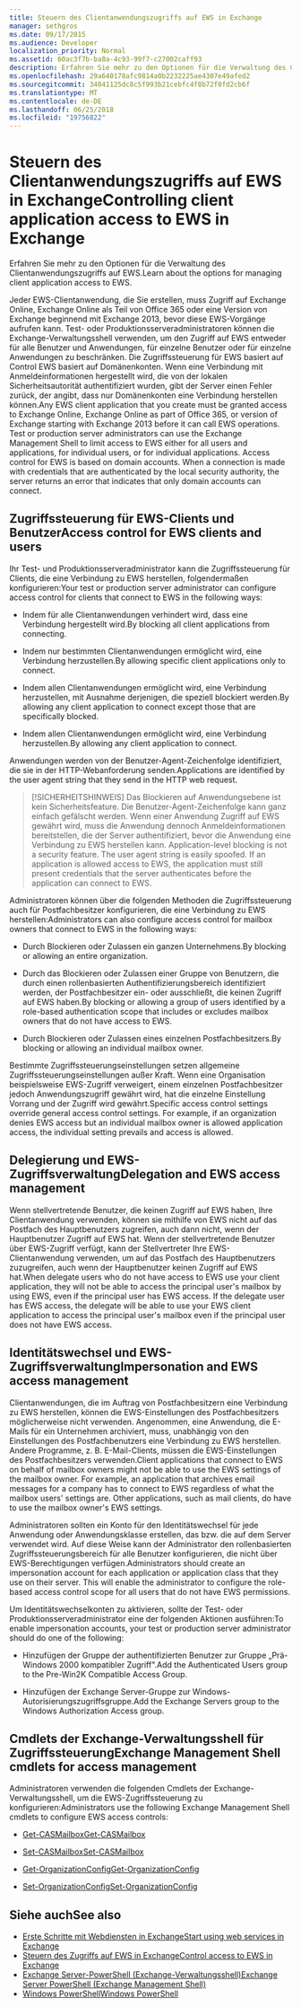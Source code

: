 ```yaml
---
title: Steuern des Clientanwendungszugriffs auf EWS in Exchange
manager: sethgros
ms.date: 09/17/2015
ms.audience: Developer
localization_priority: Normal
ms.assetid: 60ac3f7b-ba8a-4c93-99f7-c27002caff93
description: Erfahren Sie mehr zu den Optionen für die Verwaltung des Clientanwendungszugriffs auf EWS.
ms.openlocfilehash: 29a640178afc9814a0b2232225ae4307e49afed2
ms.sourcegitcommit: 34041125dc8c5f993b21cebfc4f8b72f0fd2cb6f
ms.translationtype: MT
ms.contentlocale: de-DE
ms.lasthandoff: 06/25/2018
ms.locfileid: "19756822"
---
```

# <a name="controlling-client-application-access-to-ews-in-exchange"></a><span data-ttu-id="3a0e5-103">Steuern des Clientanwendungszugriffs auf EWS in Exchange</span><span class="sxs-lookup"><span data-stu-id="3a0e5-103">Controlling client application access to EWS in Exchange</span></span>

<span data-ttu-id="3a0e5-104">Erfahren Sie mehr zu den Optionen für die Verwaltung des Clientanwendungszugriffs auf EWS.</span><span class="sxs-lookup"><span data-stu-id="3a0e5-104">Learn about the options for managing client application access to EWS.</span></span>
  
<span data-ttu-id="3a0e5-p101">Jeder EWS-Clientanwendung, die Sie erstellen, muss Zugriff auf Exchange Online, Exchange Online als Teil von Office 365 oder eine Version von Exchange beginnend mit Exchange 2013, bevor diese EWS-Vorgänge aufrufen kann. Test- oder Produktionsserveradministratoren können die Exchange-Verwaltungsshell verwenden, um den Zugriff auf EWS entweder für alle Benutzer und Anwendungen, für einzelne Benutzer oder für einzelne Anwendungen zu beschränken. Die Zugriffssteuerung für EWS basiert auf Control EWS basiert auf Domänenkonten. Wenn eine Verbindung mit Anmeldeinformationen hergestellt wird, die von der lokalen Sicherheitsautorität authentifiziert wurden, gibt der Server einen Fehler zurück, der angibt, dass nur Domänenkonten eine Verbindung herstellen können.</span><span class="sxs-lookup"><span data-stu-id="3a0e5-p101">Any EWS client application that you create must be granted access to Exchange Online, Exchange Online as part of Office 365, or version of Exchange starting with Exchange 2013 before it can call EWS operations. Test or production server administrators can use the Exchange Management Shell to limit access to EWS either for all users and applications, for individual users, or for individual applications. Access control for EWS is based on domain accounts. When a connection is made with credentials that are authenticated by the local security authority, the server returns an error that indicates that only domain accounts can connect.</span></span> 
  
## <a name="access-control-for-ews-clients-and-users"></a><span data-ttu-id="3a0e5-109">Zugriffssteuerung für EWS-Clients und Benutzer</span><span class="sxs-lookup"><span data-stu-id="3a0e5-109">Access control for EWS clients and users</span></span>
<span data-ttu-id="3a0e5-110"><a name="bk_configure"> </a></span><span class="sxs-lookup"><span data-stu-id="3a0e5-110"></span></span>

<span data-ttu-id="3a0e5-111">Ihr Test- und Produktionsserveradministrator kann die Zugriffssteuerung für Clients, die eine Verbindung zu EWS herstellen, folgendermaßen konfigurieren:</span><span class="sxs-lookup"><span data-stu-id="3a0e5-111">Your test or production server administrator can configure access control for clients that connect to EWS in the following ways:</span></span> 
  
- <span data-ttu-id="3a0e5-112">Indem für alle Clientanwendungen verhindert wird, dass eine Verbindung hergestellt wird.</span><span class="sxs-lookup"><span data-stu-id="3a0e5-112">By blocking all client applications from connecting.</span></span>
    
- <span data-ttu-id="3a0e5-113">Indem nur bestimmten Clientanwendungen ermöglicht wird, eine Verbindung herzustellen.</span><span class="sxs-lookup"><span data-stu-id="3a0e5-113">By allowing specific client applications only to connect.</span></span>
    
- <span data-ttu-id="3a0e5-114">Indem allen Clientanwendungen ermöglicht wird, eine Verbindung herzustellen, mit Ausnahme derjenigen, die speziell blockiert werden.</span><span class="sxs-lookup"><span data-stu-id="3a0e5-114">By allowing any client application to connect except those that are specifically blocked.</span></span>
    
- <span data-ttu-id="3a0e5-115">Indem allen Clientanwendungen ermöglicht wird, eine Verbindung herzustellen.</span><span class="sxs-lookup"><span data-stu-id="3a0e5-115">By allowing any client application to connect.</span></span>
    
<span data-ttu-id="3a0e5-116">Anwendungen werden von der Benutzer-Agent-Zeichenfolge identifiziert, die sie in der HTTP-Webanforderung senden.</span><span class="sxs-lookup"><span data-stu-id="3a0e5-116">Applications are identified by the user agent string that they send in the HTTP web request.</span></span>
  
> [!SICHERHEITSHINWEIS]<span data-ttu-id="3a0e5-p102"> Das Blockieren auf Anwendungsebene ist kein Sicherheitsfeature. Die Benutzer-Agent-Zeichenfolge kann ganz einfach gefälscht werden. Wenn einer Anwendung Zugriff auf EWS gewährt wird, muss die Anwendung dennoch Anmeldeinformationen bereitstellen, die der Server authentifiziert, bevor die Anwendung eine Verbindung zu EWS herstellen kann.</span><span class="sxs-lookup"><span data-stu-id="3a0e5-p102"> Application-level blocking is not a security feature. The user agent string is easily spoofed. If an application is allowed access to EWS, the application must still present credentials that the server authenticates before the application can connect to EWS.</span></span> 
  
<span data-ttu-id="3a0e5-120">Administratoren können über die folgenden Methoden die Zugriffssteuerung auch für Postfachbesitzer konfigurieren, die eine Verbindung zu EWS herstellen:</span><span class="sxs-lookup"><span data-stu-id="3a0e5-120">Administrators can also configure access control for mailbox owners that connect to EWS in the following ways:</span></span> 
  
- <span data-ttu-id="3a0e5-121">Durch Blockieren oder Zulassen ein ganzen Unternehmens.</span><span class="sxs-lookup"><span data-stu-id="3a0e5-121">By blocking or allowing an entire organization.</span></span>
    
- <span data-ttu-id="3a0e5-122">Durch das Blockieren oder Zulassen einer Gruppe von Benutzern, die durch einen rollenbasierten Authentifizierungsbereich identifiziert werden, der Postfachbesitzer ein- oder ausschließt, die keinen Zugriff auf EWS haben.</span><span class="sxs-lookup"><span data-stu-id="3a0e5-122">By blocking or allowing a group of users identified by a role-based authentication scope that includes or excludes mailbox owners that do not have access to EWS.</span></span>
    
- <span data-ttu-id="3a0e5-123">Durch Blockieren oder Zulassen eines einzelnen Postfachbesitzers.</span><span class="sxs-lookup"><span data-stu-id="3a0e5-123">By blocking or allowing an individual mailbox owner.</span></span>
    
<span data-ttu-id="3a0e5-p103">Bestimmte Zugriffssteuerungseinstellungen setzen allgemeine Zugriffssteuerungseinstellungen außer Kraft. Wenn eine Organisation beispielsweise EWS-Zugriff verweigert, einem einzelnen Postfachbesitzer jedoch Anwendungszugriff gewährt wird, hat die einzelne Einstellung Vorrang und der Zugriff wird gewährt.</span><span class="sxs-lookup"><span data-stu-id="3a0e5-p103">Specific access control settings override general access control settings. For example, if an organization denies EWS access but an individual mailbox owner is allowed application access, the individual setting prevails and access is allowed.</span></span> 
  
## <a name="delegation-and-ews-access-management"></a><span data-ttu-id="3a0e5-126">Delegierung und EWS-Zugriffsverwaltung</span><span class="sxs-lookup"><span data-stu-id="3a0e5-126">Delegation and EWS access management</span></span>
<span data-ttu-id="3a0e5-127"><a name="bk_delegation"> </a></span><span class="sxs-lookup"><span data-stu-id="3a0e5-127"></span></span>

<span data-ttu-id="3a0e5-p104">Wenn stellvertretende Benutzer, die keinen Zugriff auf EWS haben, Ihre Clientanwendung verwenden, können sie mithilfe von EWS nicht auf das Postfach des Hauptbenutzers zugreifen, auch dann nicht, wenn der Hauptbenutzer Zugriff auf EWS hat. Wenn der stellvertretende Benutzer über EWS-Zugriff verfügt, kann der Stellvertreter Ihre EWS-Clientanwendung verwenden, um auf das Postfach des Hauptbenutzers zuzugreifen, auch wenn der Hauptbenutzer keinen Zugriff auf EWS hat.</span><span class="sxs-lookup"><span data-stu-id="3a0e5-p104">When delegate users who do not have access to EWS use your client application, they will not be able to access the principal user's mailbox by using EWS, even if the principal user has EWS access. If the delegate user has EWS access, the delegate will be able to use your EWS client application to access the principal user's mailbox even if the principal user does not have EWS access.</span></span> 
  
## <a name="impersonation-and-ews-access-management"></a><span data-ttu-id="3a0e5-130">Identitätswechsel und EWS-Zugriffsverwaltung</span><span class="sxs-lookup"><span data-stu-id="3a0e5-130">Impersonation and EWS access management</span></span>
<span data-ttu-id="3a0e5-131"><a name="bk_impersonation"> </a></span><span class="sxs-lookup"><span data-stu-id="3a0e5-131"></span></span>

<span data-ttu-id="3a0e5-p105">Clientanwendungen, die im Auftrag von Postfachbesitzern eine Verbindung zu EWS herstellen, können die EWS-Einstellungen des Postfachbesitzers möglicherweise nicht verwenden. Angenommen, eine Anwendung, die E-Mails für ein Unternehmen archiviert, muss, unabhängig von den Einstellungen des Postfachbenutzers eine Verbindung zu EWS herstellen. Andere Programme, z. B. E-Mail-Clients, müssen die EWS-Einstellungen des Postfachbesitzers verwenden.</span><span class="sxs-lookup"><span data-stu-id="3a0e5-p105">Client applications that connect to EWS on behalf of mailbox owners might not be able to use the EWS settings of the mailbox owner. For example, an application that archives email messages for a company has to connect to EWS regardless of what the mailbox users' settings are. Other applications, such as mail clients, do have to use the mailbox owner's EWS settings.</span></span> 
  
<span data-ttu-id="3a0e5-p106">Administratoren sollten ein Konto für den Identitätswechsel für jede Anwendung oder Anwendungsklasse erstellen, das bzw. die auf dem Server verwendet wird. Auf diese Weise kann der Administrator den rollenbasierten Zugriffssteuerungsbereich für alle Benutzer konfigurieren, die nicht über EWS-Berechtigungen verfügen.</span><span class="sxs-lookup"><span data-stu-id="3a0e5-p106">Administrators should create an impersonation account for each application or application class that they use on their server. This will enable the administrator to configure the role-based access control scope for all users that do not have EWS permissions.</span></span> 
  
<span data-ttu-id="3a0e5-137">Um Identitätswechselkonten zu aktivieren, sollte der Test- oder Produktionsserveradministrator eine der folgenden Aktionen ausführen:</span><span class="sxs-lookup"><span data-stu-id="3a0e5-137">To enable impersonation accounts, your test or production server administrator should do one of the following:</span></span> 
  
- <span data-ttu-id="3a0e5-138">Hinzufügen der Gruppe der authentifizierten Benutzer zur Gruppe „Prä-Windows 2000 kompatibler Zugriff".</span><span class="sxs-lookup"><span data-stu-id="3a0e5-138">Add the Authenticated Users group to the Pre-Win2K Compatible Access Group.</span></span> 
    
- <span data-ttu-id="3a0e5-139">Hinzufügen der Exchange Server-Gruppe zur Windows-Autorisierungszugriffsgruppe.</span><span class="sxs-lookup"><span data-stu-id="3a0e5-139">Add the Exchange Servers group to the Windows Authorization Access group.</span></span> 
    
## <a name="exchange-management-shell-cmdlets-for-access-management"></a><span data-ttu-id="3a0e5-140">Cmdlets der Exchange-Verwaltungsshell für Zugriffssteuerung</span><span class="sxs-lookup"><span data-stu-id="3a0e5-140">Exchange Management Shell cmdlets for access management</span></span>
<span data-ttu-id="3a0e5-141"><a name="bk_cmdlets"> </a></span><span class="sxs-lookup"><span data-stu-id="3a0e5-141"></span></span>

<span data-ttu-id="3a0e5-142">Administratoren verwenden die folgenden Cmdlets der Exchange-Verwaltungsshell, um die EWS-Zugriffssteuerung zu konfigurieren:</span><span class="sxs-lookup"><span data-stu-id="3a0e5-142">Administrators use the following Exchange Management Shell cmdlets to configure EWS access controls:</span></span> 
  
- [<span data-ttu-id="3a0e5-143">Get-CASMailbox</span><span class="sxs-lookup"><span data-stu-id="3a0e5-143">Get-CASMailbox</span></span>](http://technet.microsoft.com/de-de/library/bb124754.aspx)
    
- [<span data-ttu-id="3a0e5-144">Set-CASMailbox</span><span class="sxs-lookup"><span data-stu-id="3a0e5-144">Set-CASMailbox</span></span>](http://technet.microsoft.com/de-de/library/bb125264.aspx)
    
- [<span data-ttu-id="3a0e5-145">Get-OrganizationConfig</span><span class="sxs-lookup"><span data-stu-id="3a0e5-145">Get-OrganizationConfig</span></span>](http://technet.microsoft.com/de-de/library/aa997571.aspx)
    
- [<span data-ttu-id="3a0e5-146">Set-OrganizationConfig</span><span class="sxs-lookup"><span data-stu-id="3a0e5-146">Set-OrganizationConfig</span></span>](http://technet.microsoft.com/de-de/library/aa997443.aspx)
    
## <a name="see-also"></a><span data-ttu-id="3a0e5-147">Siehe auch</span><span class="sxs-lookup"><span data-stu-id="3a0e5-147">See also</span></span>

- [<span data-ttu-id="3a0e5-148">Erste Schritte mit Webdiensten in Exchange</span><span class="sxs-lookup"><span data-stu-id="3a0e5-148">Start using web services in Exchange</span></span>](start-using-web-services-in-exchange.md)  
- [<span data-ttu-id="3a0e5-149">Steuern des Zugriffs auf EWS in Exchange</span><span class="sxs-lookup"><span data-stu-id="3a0e5-149">Control access to EWS in Exchange</span></span>](how-to-control-access-to-ews-in-exchange.md)
- [<span data-ttu-id="3a0e5-150">Exchange Server-PowerShell (Exchange-Verwaltungsshell)</span><span class="sxs-lookup"><span data-stu-id="3a0e5-150">Exchange Server PowerShell (Exchange Management Shell)</span></span>](https://docs.microsoft.com/de-de/powershell/exchange/exchange-server/exchange-management-shell?view=exchange-ps)
- [<span data-ttu-id="3a0e5-151">Windows PowerShell</span><span class="sxs-lookup"><span data-stu-id="3a0e5-151">Windows PowerShell</span></span>](http://msdn.microsoft.com/de-de/library/dd835506%28v=vs.85%29.aspx)
    

